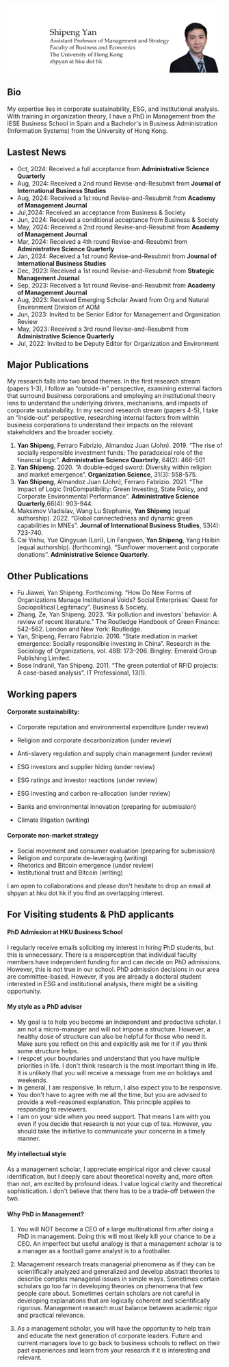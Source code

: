 ![Thumbnail of Leap day](thumbnail.png)

## Bio
My expertise lies in corporate sustainability, ESG, and institutional analysis. With training in organization theory, I have a PhD in Management from the IESE Business School in Spain and a Bachelor's in Business Administration (Information Systems) from the University of Hong Kong. 


## Lastest News
* Oct, 2024: Received a full acceptance from **Administrative Science Quarterly** 
* Aug, 2024: Received a 2nd round Revise-and-Resubmit from **Journal of International Business Studies**
* Aug, 2024: Received a 1st round Revise-and-Resubmit from **Academy of Management Journal**
* Jul,2024: Received an acceptance from Business & Society
* Jun, 2024: Received a conditional acceptance from Business & Society
* May, 2024: Received a 2nd round Revise-and-Resubmit from **Academy of Management Journal**
* Mar, 2024: Received a 4th round Revise-and-Resubmit from **Administrative Science Quarterly**
* Jan, 2024: Received a 1st round Revise-and-Resubmit from **Journal of International Business Studies**
* Dec, 2023: Received a 1st round Revise-and-Resubmit from **Strategic Management Journal**
* Sep, 2023: Received a 1st round Revise-and-Resubmit from **Academy of Management Journal**
* Aug, 2023: Received Emerging Scholar Award from Org and Natural Environment Division of AOM
* Jun, 2023: Invited to be Senior Editor for Management and Organization Review
* May, 2023: Received a 3rd round Revise-and-Resubmit from **Administrative Science Quarterly**
* Jul, 2022: Invited to be Deputy Editor for Organization and Environment

## Major Publications

My research falls into two broad themes. In the first research stream (papers 1-3), I follow an “outside-in” perspective, examining external factors that surround business corporations and employing an institutional theory lens to understand the underlying drivers, mechanisms, and impacts of corporate sustainability. In my second research stream (papers 4-5), I take an “inside-out” perspective, researching internal factors from within business corporations to understand their impacts on the relevant stakeholders and the broader society.

1. **Yan Shipeng**, Ferraro Fabrizio, Almandoz Juan (John). 2019. “The rise of socially responsible investment funds: The paradoxical role of the financial logic”. **Administrative Science Quarterly**, 64(2): 466–501
2. **Yan Shipeng**. 2020. “A double-edged sword: Diversity within religion and market emergence”. **Organization Science**, 31(3): 558-575. 
3. **Yan Shipeng**, Almandoz Juan (John), Ferraro Fabrizio. 2021. “The Impact of Logic (In)Compatibility: Green Investing, State Policy, and Corporate Environmental Performance”. **Administrative Science Quarterly**,66(4): 903-944.
4. Maksimov Vladislav, Wang Lu Stephanie, **Yan Shipeng** (equal authorship). 2022. “Global connectedness and dynamic green capabilities in MNEs”. **Journal of International Business Studies**, 53(4): 723-740. 
5. Cai Yishu, Yue Qingyuan (Lori), Lin Fangwen, **Yan Shipeng**, Yang Haibin (equal authorship). (forthcoming). “Sunflower movement and corporate donations”. **Administrative Science Quarterly**.

## Other Publications
* Fu Jiawei, Yan Shipeng. Forthcoming. “How Do New Forms of Organizations Manage Institutional Voids? Social Enterprises’ Quest for Sociopolitical Legitimacy”. Business & Society.
* Zhang, Ze, Yan Shipeng. 2023. “Air pollution and investors’ behavior: A review of recent literature.” The Routledge Handbook of Green Finance: 542–562. London and New York: Routledge.
* Yan, Shipeng, Ferraro Fabrizio. 2016. “State mediation in market emergence: Socially responsible investing in China”. Research in the Sociology of Organizations, vol. 48B: 173–206. Bingley: Emerald Group Publishing Limited.
* Bose Indranil, Yan Shipeng. 2011. “The green potential of RFID projects: A case-based analysis”. IT Professional, 13(1).

## Working papers
#### Corporate sustainability: 
* Corporate reputation and environmental expenditure (under review)
* Religion and corporate decarbonization (under review)
  
* Anti-slavery regulation and supply chain management (under review)
* ESG investors and supplier hiding (under review)

* ESG ratings and investor reactions (under review)
* ESG investing and carbon re-allocation (under review)
* Banks and environmental innovation (preparing for submission)
* Climate litigation (writing)

#### Corporate non-market strategy
* Social movement and consumer evaluation (preparing for submission)
* Religion and corporate de-leveraging (writing)
* Rhetorics and Bitcoin emergence (under review)
* Institutional trust and Bitcoin (writing)


I am open to collaborations and please don't hesitate to drop an email at shpyan at hku dot hk if you find an overlapping interest. 

## For Visiting students & PhD applicants
#### PhD Admission at HKU Business School
I regularly receive emails soliciting my interest in hiring PhD students, but this is unnecessary. There is a misperception that individual faculty members have independent funding for and can decide on PhD admissions. However, this is not true in our school. PhD admission decisions in our area are committee-based. However, if you are already a doctoral student interested in ESG and institutional analysis, there might be a visiting opportunity. 

#### My style as a PhD adviser
* My goal is to help you become an independent and productive scholar. I am not a micro-manager and will not impose a structure. However, a healthy dose of structure can also be helpful for those who need it. Make sure you reflect on this and explicitly ask me for it if you think some structure helps. 
* I respcet your boundaries and understand that you have multiple priorities in life. I don't think research is the most important thing in life. It is unlikely that you will receive a message from me on holidays and weekends.
* In general, I am responsive. In return, I also expect you to be responsive. 
* You don't have to agree with me all the time, but you are advised to provide a well-reasoned explanation. This principle applies to responding to reviewers.
* I am on your side when you need support. That means I am with you even if you decide that research is not your cup of tea. However, you should take the initiative to communicate your concerns in a timely manner. 

#### My intellectual style
As a management scholar, I appreciate empirical rigor and clever causal identification, but I deeply care about theoretical novelty and, more often than not, am excited by profound ideas. I value logical clarity and theoretical sophistication. I don't believe that there has to be a trade-off between the two.

#### Why PhD in Management?
1. You will NOT become a CEO of a large multinational firm after doing a PhD in management. Doing this will most likely kill your chance to be a CEO. An imperfect but useful analogy is that a management scholar is to a manager as a football game analyst is to a footballer.

 

2. Management research treats managerial phenomena as if they can be scientifically analyzed and generalized and develop abstract theories to describe complex managerial issues in simple ways. Sometimes certain scholars go too far in developing theories on phenomena that few people care about. Sometimes certain scholars are not careful in developing explanations that are logically coherent and scientifically rigorous. Management research must balance between academic rigor and practical relevance. 

 

3. As a management scholar, you will have the opportunity to help train and educate the next generation of corporate leaders. Future and current managers love to go back to business schools to reflect on their past experiences and learn from your research if it is interesting and relevant.

